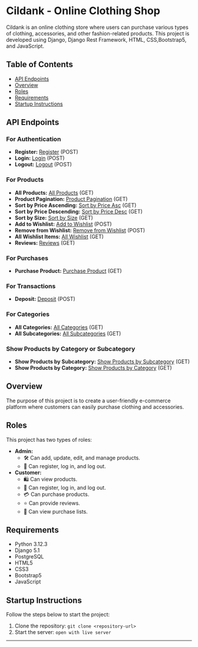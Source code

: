 # Cildank - Online Clothing Shop

Cildank is an online clothing store where users can purchase various types of clothing, accessories, and other fashion-related products. This project is developed using Django, Django Rest Framework, HTML, CSS,Bootstrap5, and JavaScript.

## Table of Contents
- [API Endpoints](#api-endpoints)
- [Overview](#overview)
- [Roles](#roles)
- [Requirements](#requirements)
- [Startup Instructions](#startup-instructions)

## API Endpoints

### For Authentication
- **Register:** [Register](https://cildank-shop-deploy-versel.vercel.app/auth/register/) (POST)
- **Login:** [Login](https://cildank-shop-deploy-versel.vercel.app/auth/login/) (POST)
- **Logout:** [Logout](https://cildank-shop-deploy-versel.vercel.app/auth/logout/) (POST)

### For Products
- **All Products:** [All Products](https://cildank-shop-deploy-versel.vercel.app/products/product/) (GET)
- **Product Pagination:** [Product Pagination](https://cildank-shop-deploy-versel.vercel.app/products/product/?page=2) (GET)
- **Sort by Price Ascending:** [Sort by Price Asc](https://cildank-shop-deploy-versel.vercel.app/products/product/sorted_by_price/?order=asc) (GET)
- **Sort by Price Descending:** [Sort by Price Desc](https://cildank-shop-deploy-versel.vercel.app/products/product/sorted_by_price/?order=desc) (GET)
- **Sort by Size:** [Sort by Size](https://cildank-shop-deploy-versel.vercel.app/products/product/sorted_by_size/M/) (GET)
- **Add to Wishlist:** [Add to Wishlist](https://cildank-shop-deploy-versel.vercel.app/products/wishlist/add_product/1/) (POST)
- **Remove from Wishlist:** [Remove from Wishlist](https://cildank-shop-deploy-versel.vercel.app/products/wishlist/remove_product/1/) (POST)
- **All Wishlist Items:** [All Wishlist](https://cildank-shop-deploy-versel.vercel.app/products/wishlist/) (GET)
- **Reviews:** [Reviews](https://cildank-shop-deploy-versel.vercel.app/products/review/) (GET)

### For Purchases
- **Purchase Product:** [Purchase Product](https://cildank-shop-deploy-versel.vercel.app/purchases/list/1) (GET)

### For Transactions
- **Deposit:** [Deposit](https://cildank-shop-deploy-versel.vercel.app/transactions/deposit/) (POST)

### For Categories
- **All Categories:** [All Categories](https://cildank-shop-deploy-versel.vercel.app/categories/category_list/) (GET)
- **All Subcategories:** [All Subcategories](https://cildank-shop-deploy-versel.vercel.app/categories/subcategory_list/) (GET)

### Show Products by Category or Subcategory
- **Show Products by Subcategory:** [Show Products by Subcategory](https://cildank-shop-deploy-versel.vercel.app/category_products/?sub_category_id=3) (GET)
- **Show Products by Category:** [Show Products by Category](https://cildank-shop-deploy-versel.vercel.app/category_products/?category_id=3) (GET)

## Overview
The purpose of this project is to create a user-friendly e-commerce platform where customers can easily purchase clothing and accessories.

## Roles
This project has two types of roles:
- **Admin:** 
  - 🛠️ Can add, update, edit, and manage products.
  - 📝 Can register, log in, and log out.
- **Customer:**
  - 🛍️ Can view products.
  - 📝 Can register, log in, and log out.
  - 💳 Can purchase products.
  - ⭐ Can provide reviews.
  - 📜 Can view purchase lists.

## Requirements
- Python 3.12.3
- Django 5.1
- PostgreSQL
- HTML5
- CSS3
- Bootstrap5
- JavaScript 


## Startup Instructions
Follow the steps below to start the project:
1. Clone the repository: `git clone <repository-url>`
3. Start the server: `open with live server`

---
